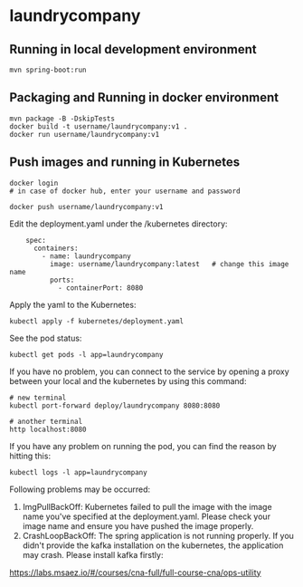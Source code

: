 # laundrycompany

## Running in local development environment

```
mvn spring-boot:run
```

## Packaging and Running in docker environment

```
mvn package -B -DskipTests
docker build -t username/laundrycompany:v1 .
docker run username/laundrycompany:v1
```

## Push images and running in Kubernetes

```
docker login 
# in case of docker hub, enter your username and password

docker push username/laundrycompany:v1
```

Edit the deployment.yaml under the /kubernetes directory:
```
    spec:
      containers:
        - name: laundrycompany
          image: username/laundrycompany:latest   # change this image name
          ports:
            - containerPort: 8080

```

Apply the yaml to the Kubernetes:
```
kubectl apply -f kubernetes/deployment.yaml
```

See the pod status:
```
kubectl get pods -l app=laundrycompany
```

If you have no problem, you can connect to the service by opening a proxy between your local and the kubernetes by using this command:
```
# new terminal
kubectl port-forward deploy/laundrycompany 8080:8080

# another terminal
http localhost:8080
```

If you have any problem on running the pod, you can find the reason by hitting this:
```
kubectl logs -l app=laundrycompany
```

Following problems may be occurred:

1. ImgPullBackOff:  Kubernetes failed to pull the image with the image name you've specified at the deployment.yaml. Please check your image name and ensure you have pushed the image properly.
1. CrashLoopBackOff: The spring application is not running properly. If you didn't provide the kafka installation on the kubernetes, the application may crash. Please install kafka firstly:

https://labs.msaez.io/#/courses/cna-full/full-course-cna/ops-utility

